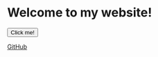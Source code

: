 # Welcome to my website!

<button type="button" onclick="alert('You pressed the button!')">Click me!</button>

[GitHub](http://github.com)
